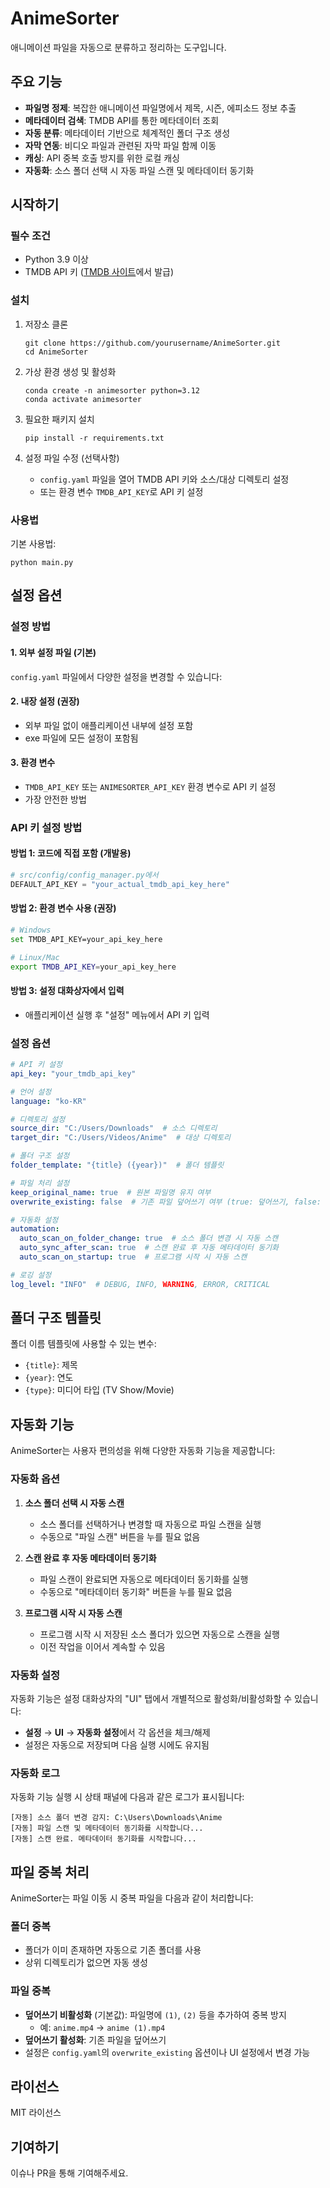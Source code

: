 # AnimeSorter

애니메이션 파일을 자동으로 분류하고 정리하는 도구입니다.

## 주요 기능

- **파일명 정제**: 복잡한 애니메이션 파일명에서 제목, 시즌, 에피소드 정보 추출
- **메타데이터 검색**: TMDB API를 통한 메타데이터 조회
- **자동 분류**: 메타데이터 기반으로 체계적인 폴더 구조 생성
- **자막 연동**: 비디오 파일과 관련된 자막 파일 함께 이동
- **캐싱**: API 중복 호출 방지를 위한 로컬 캐싱
- **자동화**: 소스 폴더 선택 시 자동 파일 스캔 및 메타데이터 동기화

## 시작하기

### 필수 조건

- Python 3.9 이상
- TMDB API 키 ([TMDB 사이트](https://www.themoviedb.org/)에서 발급)

### 설치

1. 저장소 클론
   ```
   git clone https://github.com/yourusername/AnimeSorter.git
   cd AnimeSorter
   ```

2. 가상 환경 생성 및 활성화
   ```
   conda create -n animesorter python=3.12
   conda activate animesorter
   ```

3. 필요한 패키지 설치
   ```
   pip install -r requirements.txt
   ```

4. 설정 파일 수정 (선택사항)
   - `config.yaml` 파일을 열어 TMDB API 키와 소스/대상 디렉토리 설정
   - 또는 환경 변수 `TMDB_API_KEY`로 API 키 설정

### 사용법

기본 사용법:
```
python main.py
```

## 설정 옵션

### 설정 방법

#### 1. 외부 설정 파일 (기본)
`config.yaml` 파일에서 다양한 설정을 변경할 수 있습니다:

#### 2. 내장 설정 (권장)
- 외부 파일 없이 애플리케이션 내부에 설정 포함
- exe 파일에 모든 설정이 포함됨

#### 3. 환경 변수
- `TMDB_API_KEY` 또는 `ANIMESORTER_API_KEY` 환경 변수로 API 키 설정
- 가장 안전한 방법

### API 키 설정 방법

#### 방법 1: 코드에 직접 포함 (개발용)
```python
# src/config/config_manager.py에서
DEFAULT_API_KEY = "your_actual_tmdb_api_key_here"
```

#### 방법 2: 환경 변수 사용 (권장)
```bash
# Windows
set TMDB_API_KEY=your_api_key_here

# Linux/Mac
export TMDB_API_KEY=your_api_key_here
```

#### 방법 3: 설정 대화상자에서 입력
- 애플리케이션 실행 후 "설정" 메뉴에서 API 키 입력

### 설정 옵션

```yaml
# API 키 설정
api_key: "your_tmdb_api_key"

# 언어 설정
language: "ko-KR"

# 디렉토리 설정
source_dir: "C:/Users/Downloads"  # 소스 디렉토리
target_dir: "C:/Users/Videos/Anime"  # 대상 디렉토리

# 폴더 구조 설정
folder_template: "{title} ({year})"  # 폴더 템플릿

# 파일 처리 설정
keep_original_name: true  # 원본 파일명 유지 여부
overwrite_existing: false  # 기존 파일 덮어쓰기 여부 (true: 덮어쓰기, false: 파일명 변경)

# 자동화 설정
automation:
  auto_scan_on_folder_change: true  # 소스 폴더 변경 시 자동 스캔
  auto_sync_after_scan: true  # 스캔 완료 후 자동 메타데이터 동기화
  auto_scan_on_startup: true  # 프로그램 시작 시 자동 스캔

# 로깅 설정
log_level: "INFO"  # DEBUG, INFO, WARNING, ERROR, CRITICAL
```

## 폴더 구조 템플릿

폴더 이름 템플릿에 사용할 수 있는 변수:

- `{title}`: 제목
- `{year}`: 연도
- `{type}`: 미디어 타입 (TV Show/Movie)

## 자동화 기능

AnimeSorter는 사용자 편의성을 위해 다양한 자동화 기능을 제공합니다:

### 자동화 옵션

1. **소스 폴더 선택 시 자동 스캔**
   - 소스 폴더를 선택하거나 변경할 때 자동으로 파일 스캔을 실행
   - 수동으로 "파일 스캔" 버튼을 누를 필요 없음

2. **스캔 완료 후 자동 메타데이터 동기화**
   - 파일 스캔이 완료되면 자동으로 메타데이터 동기화를 실행
   - 수동으로 "메타데이터 동기화" 버튼을 누를 필요 없음

3. **프로그램 시작 시 자동 스캔**
   - 프로그램 시작 시 저장된 소스 폴더가 있으면 자동으로 스캔을 실행
   - 이전 작업을 이어서 계속할 수 있음

### 자동화 설정

자동화 기능은 설정 대화상자의 "UI" 탭에서 개별적으로 활성화/비활성화할 수 있습니다:

- **설정** → **UI** → **자동화 설정**에서 각 옵션을 체크/해제
- 설정은 자동으로 저장되며 다음 실행 시에도 유지됨

### 자동화 로그

자동화 기능 실행 시 상태 패널에 다음과 같은 로그가 표시됩니다:

```
[자동] 소스 폴더 변경 감지: C:\Users\Downloads\Anime
[자동] 파일 스캔 및 메타데이터 동기화를 시작합니다...
[자동] 스캔 완료. 메타데이터 동기화를 시작합니다...
```

## 파일 중복 처리

AnimeSorter는 파일 이동 시 중복 파일을 다음과 같이 처리합니다:

### 폴더 중복
- 폴더가 이미 존재하면 자동으로 기존 폴더를 사용
- 상위 디렉토리가 없으면 자동 생성

### 파일 중복
- **덮어쓰기 비활성화** (기본값): 파일명에 `(1)`, `(2)` 등을 추가하여 중복 방지
  - 예: `anime.mp4` → `anime (1).mp4`
- **덮어쓰기 활성화**: 기존 파일을 덮어쓰기
- 설정은 `config.yaml`의 `overwrite_existing` 옵션이나 UI 설정에서 변경 가능

## 라이선스

MIT 라이선스

## 기여하기

이슈나 PR을 통해 기여해주세요. 
